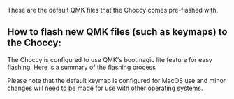 These are the default QMK files that the Choccy comes pre-flashed with. 

## How to flash new QMK files (such as keymaps) to the Choccy:

The Choccy is configured to use QMK's bootmagic lite feature for easy flashing. Here is a summary of the flashing process

Please note that the default keymap is configured for MacOS use and minor changes will need to be made for use with other operating systems.
